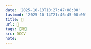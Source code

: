 ```yaml
---
date: '2025-10-13T10:27:47+08:00'
lastmod: '2025-10-14T21:46:45-08:00'
title: 􃙸
url: 􃙸
tags: [跇]
src: DCCV
note:
---
```

